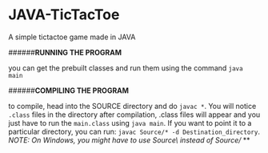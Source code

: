 # JAVA-TicTacToe
A simple tictactoe game made in JAVA

######**RUNNING THE PROGRAM**

you can get the prebuilt classes and run them using the command `java main`

######**COMPILING THE PROGRAM**

to compile, head into the SOURCE directory and do `javac *`. You will notice `.class` files in the directory after compilation, .class files will appear and you just have to run the `main.class` using `java main`. If you want to point it to a particular directory, you can run:
`javac Source/* -d Destination_directory`. **NOTE: On Windows, you might have to use Source\\* instead of Source/* **
